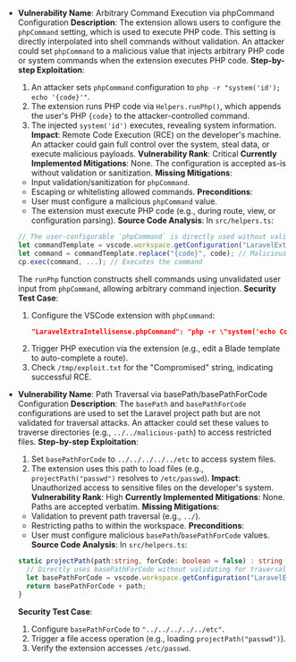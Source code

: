 - **Vulnerability Name**: Arbitrary Command Execution via phpCommand Configuration
  **Description**:
  The extension allows users to configure the `phpCommand` setting, which is used to execute PHP code. This setting is directly interpolated into shell commands without validation. An attacker could set `phpCommand` to a malicious value that injects arbitrary PHP code or system commands when the extension executes PHP code.
  **Step-by-step Exploitation**:
  1. An attacker sets `phpCommand` configuration to `php -r "system('id'); echo '{code}'"`.
  2. The extension runs PHP code via `Helpers.runPhp()`, which appends the user's PHP `{code}` to the attacker-controlled command.
  3. The injected `system('id')` executes, revealing system information.
  **Impact**: Remote Code Execution (RCE) on the developer's machine. An attacker could gain full control over the system, steal data, or execute malicious payloads.
  **Vulnerability Rank**: Critical
  **Currently Implemented Mitigations**: None. The configuration is accepted as-is without validation or sanitization.
  **Missing Mitigations**:
  - Input validation/sanitization for `phpCommand`.
  - Escaping or whitelisting allowed commands.
  **Preconditions**:
  - User must configure a malicious `phpCommand` value.
  - The extension must execute PHP code (e.g., during route, view, or configuration parsing).
  **Source Code Analysis**:
  In `src/helpers.ts`:
  ```typescript
  // The user-configurable `phpCommand` is directly used without validation
  let commandTemplate = vscode.workspace.getConfiguration("LaravelExtraIntellisense").get<string>('phpCommand') ?? "php -r \"{code}\"";
  let command = commandTemplate.replace("{code}", code); // Malicious {code} injection possible
  cp.exec(command, ...); // Executes the command
  ```
  The `runPhp` function constructs shell commands using unvalidated user input from `phpCommand`, allowing arbitrary command injection.
  **Security Test Case**:
  1. Configure the VSCode extension with `phpCommand`:
     ```json
     "LaravelExtraIntellisense.phpCommand": "php -r \"system('echo Compromised > /tmp/exploit.txt');{code}\""
     ```
  2. Trigger PHP execution via the extension (e.g., edit a Blade template to auto-complete a route).
  3. Check `/tmp/exploit.txt` for the "Compromised" string, indicating successful RCE.

- **Vulnerability Name**: Path Traversal via basePath/basePathForCode Configuration
  **Description**:
  The `basePath` and `basePathForCode` configurations are used to set the Laravel project path but are not validated for traversal attacks. An attacker could set these values to traverse directories (e.g., `../../malicious-path`) to access restricted files.
  **Step-by-step Exploitation**:
  1. Set `basePathForCode` to `../../../../../etc` to access system files.
  2. The extension uses this path to load files (e.g., `projectPath("passwd")` resolves to `/etc/passwd`).
  **Impact**: Unauthorized access to sensitive files on the developer's system.
  **Vulnerability Rank**: High
  **Currently Implemented Mitigations**: None. Paths are accepted verbatim.
  **Missing Mitigations**:
  - Validation to prevent path traversal (e.g., `../`).
  - Restricting paths to within the workspace.
  **Preconditions**:
  - User must configure malicious `basePath`/`basePathForCode` values.
  **Source Code Analysis**:
  In `src/helpers.ts`:
  ```typescript
  static projectPath(path:string, forCode: boolean = false) : string {
    // Directly uses basePathForCode without validating for traversal
    let basePathForCode = vscode.workspace.getConfiguration("LaravelExtraIntellisense").get<string>('basePathForCode');
    return basePathForCode + path;
  }
  ```
  **Security Test Case**:
  1. Configure `basePathForCode` to `"../../../../../etc"`.
  2. Trigger a file access operation (e.g., loading `projectPath("passwd")`).
  3. Verify the extension accesses `/etc/passwd`.
